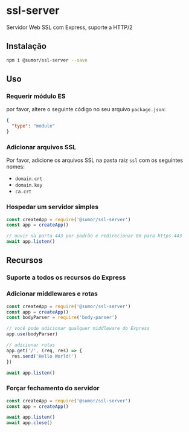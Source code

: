 # ssl-server

Servidor Web SSL com Express, suporte a HTTP/2

## Instalação

```bash
npm i @sumor/ssl-server --save
```

## Uso

### Requerir módulo ES

por favor, altere o seguinte código no seu arquivo `package.json`:

```json
{
  "type": "module"
}
```

### Adicionar arquivos SSL

Por favor, adicione os arquivos SSL na pasta raiz `ssl` com os seguintes nomes:

- `domain.crt`
- `domain.key`
- `ca.crt`

### Hospedar um servidor simples

```javascript
const createApp = require('@sumor/ssl-server')
const app = createApp()

// ouvir na porta 443 por padrão e redirecionar 80 para https 443
await app.listen()
```

## Recursos

### Suporte a todos os recursos do Express

### Adicionar middlewares e rotas

```javascript
const createApp = require('@sumor/ssl-server')
const app = createApp()
const bodyParser = require('body-parser')

// você pode adicionar qualquer middleware do Express
app.use(bodyParser)

// adicionar rotas
app.get('/', (req, res) => {
  res.send('Hello World!')
})

await app.listen()
```

### Forçar fechamento do servidor

```javascript
const createApp = require('@sumor/ssl-server')
const app = createApp()

await app.listen()
await app.close()
```
